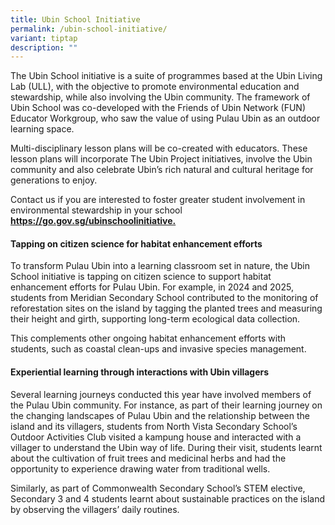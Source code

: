 ```yaml
---
title: Ubin School Initiative
permalink: /ubin-school-initiative/
variant: tiptap
description: ""
---
```

<p>The Ubin School initiative is a suite of programmes based at the Ubin
Living Lab (ULL), with the objective to promote environmental education
and stewardship, while also involving the Ubin community. The framework
of Ubin School was co-developed with the Friends of Ubin Network (FUN)
Educator Workgroup, who saw the value of using Pulau Ubin as an outdoor
learning space.&nbsp;</p>
<p>Multi-disciplinary lesson plans will be co-created with educators. These
lesson plans will incorporate The Ubin Project initiatives, involve the
Ubin community and also celebrate Ubin’s rich natural and cultural heritage
for generations to enjoy.&nbsp;</p>
<p>Contact us if you are interested to foster greater student involvement
in environmental stewardship in your school <strong><a href="https://go.gov.sg/ubinschoolinitiative" rel="noopener noreferrer nofollow" target="_blank">https://go.gov.sg/ubinschoolinitiative.</a></strong>
</p>
<h4>Tapping on citizen science for habitat enhancement efforts</h4>
<p>To transform Pulau Ubin into a learning classroom set in nature, the Ubin
School initiative is tapping on citizen science to support habitat enhancement
efforts for Pulau Ubin. For example, in 2024 and 2025, students from Meridian
Secondary School contributed to the monitoring of reforestation sites on
the island by tagging the planted trees and measuring their height and
girth, supporting long-term ecological data collection.</p>
<p>This complements other ongoing habitat enhancement efforts with students,
such as coastal clean-ups and invasive species management.</p>
<p></p>
<h4>Experiential learning through interactions with Ubin villagers</h4>
<p>Several learning journeys conducted this year have involved members of
the Pulau Ubin community. For instance, as part of their learning journey
on the changing landscapes of Pulau Ubin and the relationship between the
island and its villagers, students from North Vista Secondary School’s
Outdoor Activities Club visited a kampung house and interacted with a villager
to understand the Ubin way of life. During their visit, students learnt
about the cultivation of fruit trees and medicinal herbs and had the opportunity
to experience drawing water from traditional wells. &nbsp;</p>
<p>Similarly, as part of Commonwealth Secondary School’s STEM elective, Secondary
3 and 4 students learnt about sustainable practices on the island by observing
the villagers’ daily routines.</p>
<p></p>